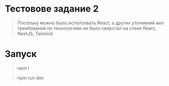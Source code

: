 # Тестовове задание 2

> Посольку можно было исползовать React, а других уточнений иил треебований по технологиям не было сверстал на стеке React, NextJS, Tailwind

# Запуск

> npm i

> npm run dev
